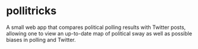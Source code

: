 # pollitricks

A small web app that compares political polling results with Twitter posts, allowing one to 
view an up-to-date map of political sway as well as possible biases in polling and 
Twitter.
